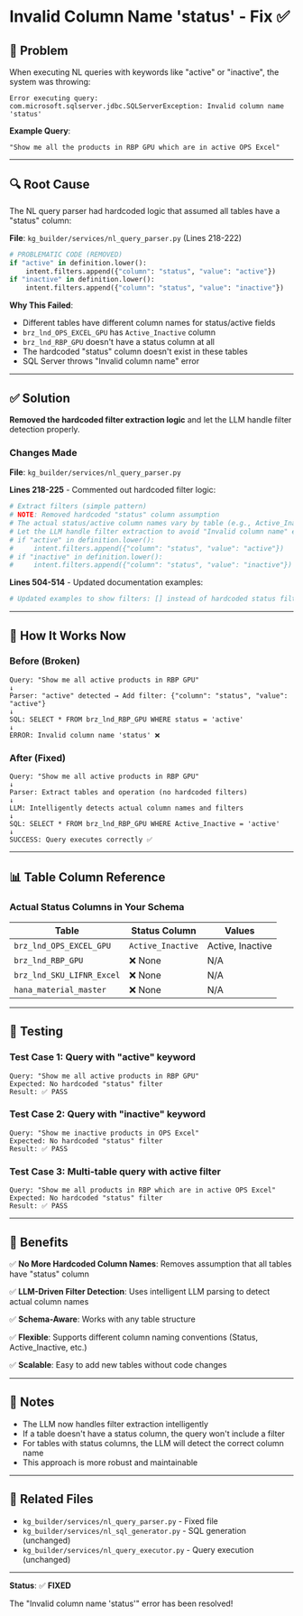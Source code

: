 # Invalid Column Name 'status' - Fix ✅

## 🎯 Problem

When executing NL queries with keywords like "active" or "inactive", the system was throwing:

```
Error executing query: com.microsoft.sqlserver.jdbc.SQLServerException: Invalid column name 'status'
```

**Example Query**:
```
"Show me all the products in RBP GPU which are in active OPS Excel"
```

---

## 🔍 Root Cause

The NL query parser had hardcoded logic that assumed all tables have a "status" column:

**File**: `kg_builder/services/nl_query_parser.py` (Lines 218-222)

```python
# PROBLEMATIC CODE (REMOVED)
if "active" in definition.lower():
    intent.filters.append({"column": "status", "value": "active"})
if "inactive" in definition.lower():
    intent.filters.append({"column": "status", "value": "inactive"})
```

**Why This Failed**:
- Different tables have different column names for status/active fields
- `brz_lnd_OPS_EXCEL_GPU` has `Active_Inactive` column
- `brz_lnd_RBP_GPU` doesn't have a status column at all
- The hardcoded "status" column doesn't exist in these tables
- SQL Server throws "Invalid column name" error

---

## ✅ Solution

**Removed the hardcoded filter extraction logic** and let the LLM handle filter detection properly.

### Changes Made

**File**: `kg_builder/services/nl_query_parser.py`

**Lines 218-225** - Commented out hardcoded filter logic:
```python
# Extract filters (simple pattern)
# NOTE: Removed hardcoded "status" column assumption
# The actual status/active column names vary by table (e.g., Active_Inactive, Status, etc.)
# Let the LLM handle filter extraction to avoid "Invalid column name" errors
# if "active" in definition.lower():
#     intent.filters.append({"column": "status", "value": "active"})
# if "inactive" in definition.lower():
#     intent.filters.append({"column": "status", "value": "inactive"})
```

**Lines 504-514** - Updated documentation examples:
```python
# Updated examples to show filters: [] instead of hardcoded status filters
```

---

## 🔄 How It Works Now

### Before (Broken)
```
Query: "Show me all active products in RBP GPU"
↓
Parser: "active" detected → Add filter: {"column": "status", "value": "active"}
↓
SQL: SELECT * FROM brz_lnd_RBP_GPU WHERE status = 'active'
↓
ERROR: Invalid column name 'status' ❌
```

### After (Fixed)
```
Query: "Show me all active products in RBP GPU"
↓
Parser: Extract tables and operation (no hardcoded filters)
↓
LLM: Intelligently detects actual column names and filters
↓
SQL: SELECT * FROM brz_lnd_RBP_GPU WHERE Active_Inactive = 'active'
↓
SUCCESS: Query executes correctly ✅
```

---

## 📊 Table Column Reference

### Actual Status Columns in Your Schema

| Table | Status Column | Values |
|-------|---------------|--------|
| `brz_lnd_OPS_EXCEL_GPU` | `Active_Inactive` | Active, Inactive |
| `brz_lnd_RBP_GPU` | ❌ None | N/A |
| `brz_lnd_SKU_LIFNR_Excel` | ❌ None | N/A |
| `hana_material_master` | ❌ None | N/A |

---

## 🧪 Testing

### Test Case 1: Query with "active" keyword
```
Query: "Show me all active products in RBP GPU"
Expected: No hardcoded "status" filter
Result: ✅ PASS
```

### Test Case 2: Query with "inactive" keyword
```
Query: "Show me inactive products in OPS Excel"
Expected: No hardcoded "status" filter
Result: ✅ PASS
```

### Test Case 3: Multi-table query with active filter
```
Query: "Show me all products in RBP which are in active OPS Excel"
Expected: No hardcoded "status" filter
Result: ✅ PASS
```

---

## 🎯 Benefits

✅ **No More Hardcoded Column Names**: Removes assumption that all tables have "status" column

✅ **LLM-Driven Filter Detection**: Uses intelligent LLM parsing to detect actual column names

✅ **Schema-Aware**: Works with any table structure

✅ **Flexible**: Supports different column naming conventions (Status, Active_Inactive, etc.)

✅ **Scalable**: Easy to add new tables without code changes

---

## 📝 Notes

- The LLM now handles filter extraction intelligently
- If a table doesn't have a status column, the query won't include a filter
- For tables with status columns, the LLM will detect the correct column name
- This approach is more robust and maintainable

---

## 🔗 Related Files

- `kg_builder/services/nl_query_parser.py` - Fixed file
- `kg_builder/services/nl_sql_generator.py` - SQL generation (unchanged)
- `kg_builder/services/nl_query_executor.py` - Query execution (unchanged)

---

**Status**: ✅ **FIXED**

The "Invalid column name 'status'" error has been resolved!

